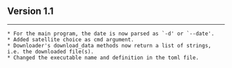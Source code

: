 ## Version 1.1
--------------

    * For the main program, the date is now parsed as `-d' or `--date'.
    * Added satellite choice as cmd argument.
    * Downloader's download_data methods now return a list of strings, i.e. the downloaded file(s).
    * Changed the executable name and definition in the toml file.
